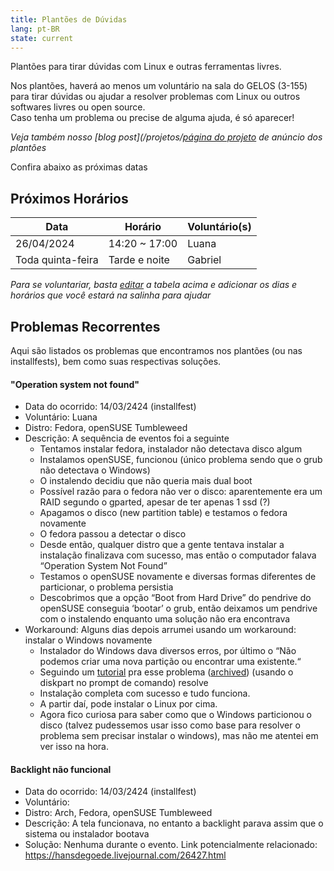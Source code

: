 ```yaml
---
title: Plantões de Dúvidas
lang: pt-BR
state: current
---
```


Plantões para tirar dúvidas com Linux e outras ferramentas livres.  

Nos plantões, haverá ao menos um voluntário na sala do GELOS (3-155) para tirar dúvidas ou ajudar a resolver problemas com Linux ou outros softwares livres ou open source.  
Caso tenha um problema ou precise de alguma ajuda, é só aparecer!

*Veja também nosso [blog post](/projetos/[página do projeto](/projetos/plantao.html.html) de anúncio dos plantões*

Confira abaixo as próximas datas

## Próximos Horários

| Data                | Horário                  | Voluntário(s)   |
|---------------------|--------------------------|-----------------|
| 26/04/2024          | 14:20 ~ 17:00            | Luana           |
| Toda quinta-feira   | Tarde e noite            | Gabriel         |


*Para se voluntariar, basta [editar](https://github.com/gelos-icmc/site/blob/main/src/_projects/plantao.md) a tabela acima e adicionar os dias e horários que você estará na salinha para ajudar*

## Problemas Recorrentes

Aqui são listados os problemas que encontramos nos plantões (ou nas installfests), bem como suas respectivas soluções.

#### "Operation system not found"
- Data do ocorrido: 14/03/2424 (installfest)
- Voluntário: Luana
- Distro: Fedora, openSUSE Tumbleweed
- Descrição: A sequência de eventos foi a seguinte
  - Tentamos instalar fedora, instalador não detectava disco algum 
  - Instalamos openSUSE, funcionou (único problema sendo que o grub não detectava o Windows)
  - O instalendo decidiu que não queria mais dual boot
  - Possível razão para o fedora não ver o disco: aparentemente era um RAID segundo o gparted, apesar de ter apenas 1 ssd (?)
  - Apagamos o disco (new partition table) e testamos o fedora novamente
  - O fedora passou a detectar o disco
  - Desde então, qualquer distro que a gente tentava instalar a instalação finalizava com sucesso, mas então o computador falava “Operation System Not Found”
  - Testamos o openSUSE novamente e diversas formas diferentes de particionar, o problema persistia
  - Descobrimos que a opção “Boot from Hard Drive” do pendrive do openSUSE conseguia ‘bootar’ o grub, então deixamos um pendrive com o instalendo enquanto uma solução não era encontrava
- Workaround: Alguns dias depois arrumei usando um workaround: instalar o Windows novamente
  - Instalador do Windows dava diversos erros, por último o “Não podemos criar uma nova partição ou encontrar uma existente.“
  - Seguindo um [tutorial](https://br.easeus.com/partition-manager-tips/nao-foi-possivel-criar-nova-particao-ou-localizar-existente.html) pra esse problema ([archived](https://web.archive.org/web/20240321141548/https://br.easeus.com/partition-manager-tips/nao-foi-possivel-criar-nova-particao-ou-localizar-existente.html)) (usando o diskpart no prompt de comando) resolve
  - Instalação completa com sucesso e tudo funciona.
  - A partir daí, pode instalar o Linux por cima.
  - Agora fico curiosa para saber como que o Windows particionou o disco (talvez pudessemos usar isso como base para resolver o problema sem precisar instalar o windows), mas não me atentei em ver isso na hora. 

#### Backlight não funcional
- Data do ocorrido: 14/03/2424 (installfest)
- Voluntário:
- Distro: Arch, Fedora, openSUSE Tumbleweed
- Descrição: A tela funcionava, no entanto a backlight parava assim que o sistema ou instalador bootava
- Solução: Nenhuma durante o evento. Link potencialmente relacionado: https://hansdegoede.livejournal.com/26427.html
